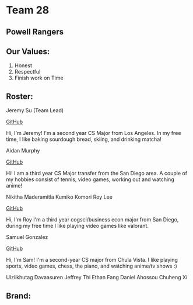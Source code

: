 # Team 28

## Powell Rangers

## Our Values:  
1. Honest
2. Respectful
3. Finish work on Time


## Roster: 

Jeremy Su (Team Lead)

[GitHub](https://github.com/jeremysu99)

Hi, I'm Jeremy! I'm a second year CS Major from Los Angeles. In my free time, I like baking sourdough bread, skiing, and drinking matcha!

Aidan Murphy 

[GitHub](https://github.com/AiMurphy-UCSD)

Hi! I am a third year CS Major transfer from the San Diego area. A couple of my hobbies consist of tennis, video games, working out and watching anime!

Nikitha Maderamitla
Kumiko Komori
Roy Lee

[GitHub](https://github.com/royhlee)

Hi, I'm Roy I'm a third year cogsci/business econ major from San Diego, during my free time I like playing video games like valorant.


Samuel Gonzalez

[GitHub](https://github.com/SamGlez11)

Hi, I'm Sam! I'm a second-year CS major from Chula Vista. I like playing sports, video games, chess, the piano, and watching anime/tv shows :)

Ulziikhutag Davaasuren
Jeffrey Thi
Ethan Fang
Daniel Ahossou
Chuheng Xi

## Brand:




